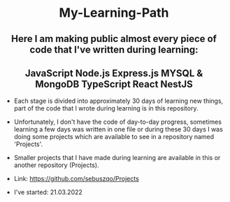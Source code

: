 <h1 align='center'> My-Learning-Path </h1>

<h2 align='center'> Here I am making public almost every piece of code that I've written during learning: </h2>
<h2 align='center'> JavaScript Node.js  Express.js  MYSQL & MongoDB  TypeScript  React  NestJS </h2>

- Each stage is divided into approximately 30 days of learning new things, part of the code that I wrote during learning is in this repository.

- Unfortunately, I don't have the code of day-to-day progress, sometimes learning a few days was written in one file or during these 30 days I was doing some projects which are available to see in a repository named 'Projects'. 

- Smaller projects that I have made during learning are available in this or another repository (Projects).

- Link: https://github.com/sebuszqo/Projects

- I've started: 21.03.2022
